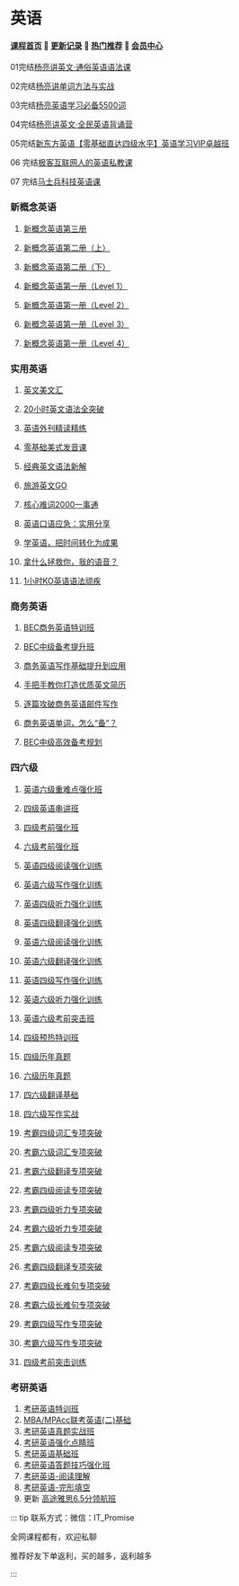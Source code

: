 # 英语

#### [**课程首页**](../index.md) 💖 [**更新记录**](./gxjl-2023.md) 💖 [**热门推荐**](./rmtj.md) 💖 [**会员中心**](./vip.md)

01完结[杨亮讲英文·通俗英语语法课](https://ke.study.163.com/course/detail/100108039)

02完结[杨亮讲单词方法与实战](https://ke.study.163.com/course/detail/100108038)

03完结[杨亮英语学习必备5500词](https://ke.study.163.com/course/detail/100108041)

04完结[杨亮讲英文·全民英语背诵营](https://ke.study.163.com/course/detail/100108596)

05完结[新东方英语【零基础直达四级水平】英语学习VIP卓越班](https://www.koolearn.com/product/c_34_18582.html)

06 完结[极客互联网人的英语私教课](https://time.geekbang.org/column/intro/100051901)

07 完结[马士兵科技英语课](https://ke.qq.com/course/472972)

### 新概念英语

1. [新概念英语第三册](https://www.wanmen.org/courses/60c073b1c10348481a16a6af)

1. [新概念英语第二册（上）](https://www.wanmen.org/courses/5e9e70bb00d233f7fe94b2d2)

1. [新概念英语第二册（下）](https://www.wanmen.org/courses/5ed868a8627f16f5ea689be8)

1. [新概念英语第一册（Level 1）](https://www.wanmen.org/courses/5bd15dd494630b61a291658d)

1. [新概念英语第一册（Level 2）](https://www.wanmen.org/courses/5c6f54d79b32bc5485c04ddb)

1. [新概念英语第一册（Level 3）](https://www.wanmen.org/courses/5cdd0dc4a9a790b51da3b017)

1. [新概念英语第一册（Level 4）](https://www.wanmen.org/courses/5e95769b8c02bdaaf82ca2ca)

### 实用英语

1. [英文美文汇](https://www.wanmen.org/courses/5a71940f8cbfb27e4984f72f)

1. [20小时英文语法全突破](https://www.wanmen.org/courses/607013766d4315f17c9218b7)

1. [英语外刊精读精练](https://www.wanmen.org/courses/5fa2507dd530c9db98db14be)

1. [零基础美式发音课](https://www.wanmen.org/courses/612df4439695a836bb8f2925)

1. [经典英文语法新解](https://www.wanmen.org/courses/5c9c8e7283ef825014ddd19b)

1. [旅游英文GO](https://www.wanmen.org/courses/5bbd5926716e1d55d82a04e0)

1. [核心难词2000一事通](https://www.wanmen.org/courses/5bef92d66687221462578b29)

1. [英语口语应急：实用分享](https://www.wanmen.org/courses/5e4a6618f8782f831b51279c)

1. [学英语，把时间转化为成果](https://www.wanmen.org/courses/5ae047bbb6917f44d5121bc3)

1. [拿什么拯救你，我的语音？](https://www.wanmen.org/courses/586d23485f07127674135d94)

1. [1小时KO英语语法顽疾](https://www.wanmen.org/courses/6131e912918a6e5f4e7ca97e)

### 商务英语

1. [BEC商务英语特训班](https://www.wanmen.org/courses/5ae03e6cead75044dafab7a9)

1. [BEC中级备考提升班](https://www.wanmen.org/courses/612df480ae38d635b40b2ea9)

1. [商务英语写作基础提升到应用](https://www.wanmen.org/courses/5fa250d30f296218be4516cc)

1. [手把手教你打造优质英文简历](https://www.wanmen.org/courses/5efc683773584b56a15db0b9)

1. [逐篇攻破商务英语邮件写作](https://www.wanmen.org/courses/602f7551f755e46562340a48)

1. [商务英语单词，怎么“备”？](https://www.wanmen.org/courses/5af26b4936a3026ea4088440)

1. [BEC中级高效备考规划](https://www.wanmen.org/courses/6177a40b63441e28dafcb68a)

### 四六级

1. [英语六级重难点强化班](https://www.wanmen.org/courses/586d23485f07127674135dd0)

1. [四级英语串讲班](https://www.wanmen.org/courses/586d23485f07127674135dc5)

1. [四级考前强化班](https://www.wanmen.org/courses/5bd802192123d7e4e2d29457)

1. [六级考前强化班](https://www.wanmen.org/courses/5bd8031c82a18c0c4387d484)

1. [英语四级阅读强化训练](https://www.wanmen.org/courses/5f2cc37fda8e8e2d7d87ef20)

1. [英语六级写作强化训练](https://www.wanmen.org/courses/5f2cc575da8e8e044c87efab)

1. [英语四级听力强化训练](https://www.wanmen.org/courses/5f2cc3e861f69e51d29f41b8)

1. [英语四级翻译强化训练](https://www.wanmen.org/courses/5f2cc486a9b3c09317fc4aef)

1. [英语六级阅读强化训练](https://www.wanmen.org/courses/5f2cc4d7d934b1434ccf8e93)

1. [英语六级翻译强化训练](https://www.wanmen.org/courses/5f2cc5c3524ee5e0fc82041e)

1. [英语四级写作强化训练](https://www.wanmen.org/courses/5f2cc43f61f69e4dc79f41fe)

1. [英语六级听力强化训练](https://www.wanmen.org/courses/5f2cc52d61f69e5e299f425c)

1. [英语六级考前突击班](https://www.wanmen.org/courses/586d23485f07127674135dee)

1. [四级预热特训班](https://www.wanmen.org/courses/586d23485f07127674135dc1)

1. [四级历年真题](https://www.wanmen.org/courses/586d23485f07127674135d13)

1. [六级历年真题](https://www.wanmen.org/courses/586d23485f07127674135d16)

1. [四六级翻译基础](https://www.wanmen.org/courses/586d23485f07127674135d4f)

1. [四六级写作实战](https://www.wanmen.org/courses/586d23485f07127674135d52)

1. [考霸四级词汇专项突破](https://www.wanmen.org/courses/586d23485f07127674135d9a)

1. [考霸六级词汇专项突破](https://www.wanmen.org/courses/586d23485f07127674135d99)

1. [考霸六级翻译专项突破](https://www.wanmen.org/courses/586d23485f07127674135da5)

1. [考霸四级阅读专项突破](https://www.wanmen.org/courses/586d23485f07127674135d9b)

1. [考霸四级听力专项突破](https://www.wanmen.org/courses/586d23485f07127674135d9d)

1. [考霸六级听力专项突破](https://www.wanmen.org/courses/586d23485f07127674135d9c)

1. [考霸六级阅读专项突破](https://www.wanmen.org/courses/586d23485f07127674135d9e)

1. [考霸四级翻译专项突破](https://www.wanmen.org/courses/586d23485f07127674135d9f)

1. [考霸四级长难句专项突破](https://www.wanmen.org/courses/586d23485f07127674135da3)

1. [考霸六级长难句专项突破](https://www.wanmen.org/courses/586d23485f07127674135da4)

1. [考霸四级写作专项突破](https://www.wanmen.org/courses/586d23485f07127674135da6)

1. [考霸六级写作专项突破](https://www.wanmen.org/courses/586d23485f07127674135da7)

1. [四级考前突击训练](https://www.wanmen.org/courses/5fcf2e8f60a4a1fe3670caed)

### 考研英语

1. [考研英语特训班](https://www.wanmen.org/courses/5a2b4e06a7b33c240bf4c749)
1. [MBA/MPAcc联考英语(二)基础](https://www.wanmen.org/courses/5c0dd2ff6fbde6b17043d0a7)
1. [考研英语真题实战班](https://www.wanmen.org/courses/586d23485f07127674135df4)
1. [考研英语强化点睛班](https://www.wanmen.org/courses/5bd8016a82a18ceb5987d3eb)
1. [考研英语基础班](https://www.wanmen.org/courses/586d23485f07127674135dd2)
1. [考研英语答题技巧强化班](https://www.wanmen.org/courses/586d23485f07127674135dd9)
1. [考研英语-阅读理解](https://www.wanmen.org/courses/586d23485f07127674135d8d)
1. [考研英语-完形填空](https://www.wanmen.org/courses/586d23485f07127674135d8c)
1. 更新 [高途雅思6.5分领航班](https://www.gaotu.cn/learn/9800181381005888)



::: tip
联系方式：微信：IT_Promise

全网课程都有，欢迎私聊

推荐好友下单返利，买的越多，返利越多

:::